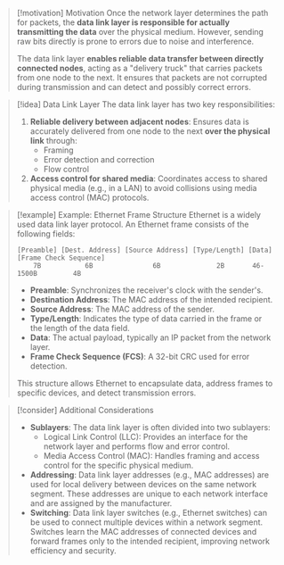 > [!motivation] Motivation
> Once the network layer determines the path for packets, the **data link layer is responsible for actually transmitting the data** over the physical medium. However, sending raw bits directly is prone to errors due to noise and interference.
> 
> The data link layer **enables reliable data transfer between directly connected nodes**, acting as a "delivery truck" that carries packets from one node to the next. It ensures that packets are not corrupted during transmission and can detect and possibly correct errors.

> [!idea] Data Link Layer
> The data link layer has two key responsibilities:
> 1. **Reliable delivery between adjacent nodes**: Ensures data is accurately delivered from one node to the next **over the physical link** through:
>    - Framing
>    - Error detection and correction
>    - Flow control
> 2. **Access control for shared media**: Coordinates access to shared physical media (e.g., in a LAN) to avoid collisions using media access control (MAC) protocols.

> [!example] Example: Ethernet Frame Structure
> Ethernet is a widely used data link layer protocol. An Ethernet frame consists of the following fields:
> ```
> [Preamble] [Dest. Address] [Source Address] [Type/Length] [Data] [Frame Check Sequence]
>     7B           6B               6B              2B       46-1500B         4B
> ```
> - **Preamble**: Synchronizes the receiver's clock with the sender's.
> - **Destination Address**: The MAC address of the intended recipient.
> - **Source Address**: The MAC address of the sender.
> - **Type/Length**: Indicates the type of data carried in the frame or the length of the data field.
> - **Data**: The actual payload, typically an IP packet from the network layer.
> - **Frame Check Sequence (FCS)**: A 32-bit CRC used for error detection.
> 
> This structure allows Ethernet to encapsulate data, address frames to specific devices, and detect transmission errors.

> [!consider] Additional Considerations
> - **Sublayers**: The data link layer is often divided into two sublayers:
>   - Logical Link Control (LLC): Provides an interface for the network layer and performs flow and error control.
>   - Media Access Control (MAC): Handles framing and access control for the specific physical medium.
> - **Addressing**: Data link layer addresses (e.g., MAC addresses) are used for local delivery between devices on the same network segment. These addresses are unique to each network interface and are assigned by the manufacturer.
> - **Switching**: Data link layer switches (e.g., Ethernet switches) can be used to connect multiple devices within a network segment. Switches learn the MAC addresses of connected devices and forward frames only to the intended recipient, improving network efficiency and security.